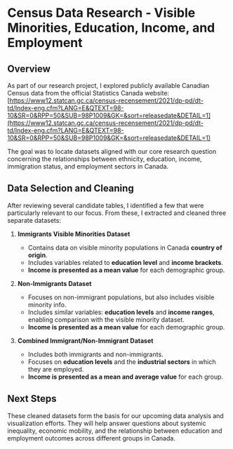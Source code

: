 # Census Data Research - Visible Minorities, Education, Income, and Employment

## Overview

As part of our research project, I explored publicly available Canadian Census
data from the official Statistics Canada website:  
[https://www12.statcan.gc.ca/census-recensement/2021/dp-pd/dt-td/Index-eng.cfm?LANG=E&QTEXT=98-10&SR=0&RPP=50&SUB=98P1009&GK=&sort=releasedate&DETAIL=1](https://www12.statcan.gc.ca/census-recensement/2021/dp-pd/dt-td/Index-eng.cfm?LANG=E&QTEXT=98-10&SR=0&RPP=50&SUB=98P1009&GK=&sort=releasedate&DETAIL=1)

The goal was to locate datasets aligned with our core research question
concerning the relationships between ethnicity, education, income,
immigration status, and employment sectors in Canada.

## Data Selection and Cleaning

After reviewing several candidate tables, I identified a few
that were particularly relevant to our focus. From these,
I extracted and cleaned three separate datasets:

1. **Immigrants Visible Minorities Dataset**  
   - Contains data on visible minority populations in Canada **country of origin**.
   - Includes variables related to **education level** and **income brackets**.
   - **Income is presented as a mean value** for each demographic group.

2. **Non-Immigrants Dataset**  
   - Focuses on non-immigrant populations, but also includes visible minority info.
   - Includes similar variables: **education levels** and **income ranges**,
   enabling comparison with the visible minority dataset.
   - **Income is presented as a mean value** for each demographic group.

3. **Combined Immigrant/Non-Immigrant Dataset**  
   - Includes both immigrants and non-immigrants.
   - Focuses on **education levels** and the **industrial sectors**
   in which they are employed.
   - **Income is presented as a mean and average value** for each group.

## Next Steps

These cleaned datasets form the basis for our upcoming data analysis
and visualization efforts. They will help answer questions about systemic
inequality, economic mobility, and the relationship between education and
employment outcomes across different groups in Canada.
